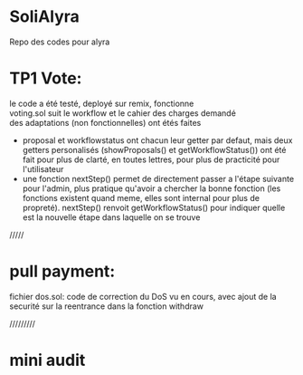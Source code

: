 # SoliAlyra

Repo des codes pour alyra  

# TP1 Vote:  

le code a été testé, deployé sur remix, fonctionne  
voting.sol suit le workflow et le cahier des charges demandé  
des adaptations (non fonctionnelles) ont étés faites  
- proposal et workflowstatus ont chacun leur getter par defaut, mais deux getters personalisés (showProposals() et getWorkflowStatus()) ont été fait pour plus de clarté, en toutes lettres, pour plus de practicité pour l'utilisateur  
- une fonction nextStep()  permet de directement passer a l'étape suivante pour l'admin, plus pratique qu'avoir a chercher la bonne fonction (les fonctions existent quand meme, elles sont internal pour plus de propreté). nextStep() renvoit getWorkflowStatus() pour indiquer quelle est la nouvelle étape dans laquelle on se trouve  

/////

# pull payment:

fichier dos.sol: code de correction du DoS vu en cours, avec ajout de la securité sur la reentrance dans la fonction withdraw

/////////

# mini audit
